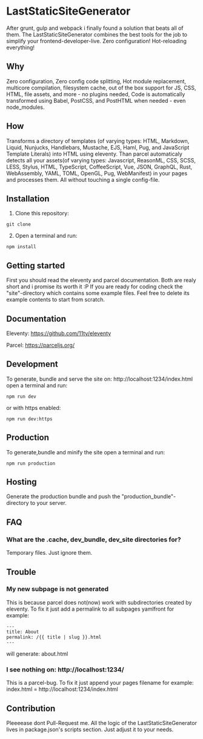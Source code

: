 # LastStaticSiteGenerator

After grunt, gulp and webpack i finally found a solution that beats all of them. The LastStaticSiteGenerator combines the best tools for the job to simplify your frontend-developer-live. Zero configuration! Hot-reloading everything!

## Why

Zero configuration, Zero config code splitting, Hot module replacement, multicore compilation, filesystem cache, out of the box support for JS, CSS, HTML, file assets, and more - no plugins needed, Code is automatically transformed using Babel, PostCSS, and PostHTML when needed - even node_modules.

## How

Transforms a directory of templates (of varying types: HTML, Markdown, Liquid, Nunjucks, Handlebars, Mustache, EJS, Haml, Pug, and JavaScript Template Literals) into HTML using eleventy. Than parcel automaticaly detects all your assets(of varying types: Javascript, ReasonML, CSS, SCSS, LESS, Stylus, HTML, TypeScript, CoffeeScript, Vue, JSON, GraphQL, Rust, WebAssembly, YAML, TOML, OpenGL, Pug, WebManifest) in your pages and processes them. All without touching a single config-file.

## Installation

1. Clone this repository:

````
git clone 
````

2. Open a terminal and run:

````
npm install
````

## Getting started

First you should read the eleventy and parcel documentation. Both are realy short and i promise 
its worth it :P If you are ready for coding check the "site"-directory which contains some example files. Feel free to delete its example contents to start from scratch.

## Documentation

Eleventy: https://github.com/11ty/eleventy

Parcel: https://parceljs.org/

## Development

To generate, bundle and serve the site on: http://localhost:1234/index.html open a terminal and run:

````
npm run dev
````

or with https enabled:

````
npm run dev:https
````

## Production

To generate,bundle and minify the site open a terminal and run:

````
npm run production
````

## Hosting

Generate the production bundle and push the "production_bundle"-directory to your server.

## FAQ

### What are the .cache, dev_bundle, dev_site directories for?

Temporary files. Just ignore them.

## Trouble

### My new subpage is not generated

This is because parcel does not(now) work with subdirectories created by eleventy. To fix it just add a permalink to all subpages yamlfront for example:

````
---
title: About
permalink: /{{ title | slug }}.html
---
````

will generate: about.html

### I see nothing on: http://localhost:1234/

This is a parcel-bug. To fix it just append your pages filename for example: index.html = http://localhost:1234/index.html

## Contribution

Pleeeease dont Pull-Request me. All the logic of the LastStaticSiteGenerator lives in package.json's scripts section. Just adjust it to your needs.
